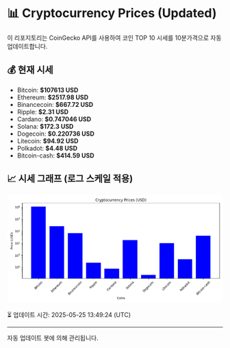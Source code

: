 
# 📊 Cryptocurrency Prices (Updated)

이 리포지토리는 CoinGecko API를 사용하여 코인 TOP 10 시세를 10분가격으로 자동 업데이트합니다.

## 💰 현재 시세
- Bitcoin: **$107613 USD**
- Ethereum: **$2517.98 USD**
- Binancecoin: **$667.72 USD**
- Ripple: **$2.31 USD**
- Cardano: **$0.747046 USD**
- Solana: **$172.3 USD**
- Dogecoin: **$0.220736 USD**
- Litecoin: **$94.92 USD**
- Polkadot: **$4.48 USD**
- Bitcoin-cash: **$414.59 USD**

## 📈 시세 그래프 (로그 스케일 적용)
![Crypto Prices](crypto_prices.png)

⏳ 업데이트 시간: 2025-05-25 13:49:24 (UTC)

---
자동 업데이트 봇에 의해 관리됩니다.
